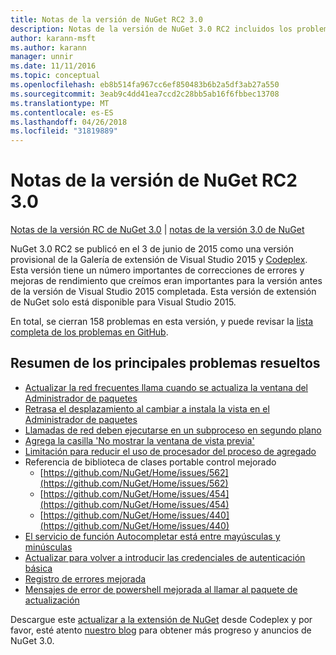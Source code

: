 ```yaml
---
title: Notas de la versión de NuGet RC2 3.0
description: Notas de la versión de NuGet 3.0 RC2 incluidos los problemas conocidos, correcciones de errores, las funciones agregadas y dcr.
author: karann-msft
ms.author: karann
manager: unnir
ms.date: 11/11/2016
ms.topic: conceptual
ms.openlocfilehash: eb8b514fa967cc6ef850483b6b2a5df3ab27a550
ms.sourcegitcommit: 3eab9c4dd41ea7ccd2c28bb5ab16f6fbbec13708
ms.translationtype: MT
ms.contentlocale: es-ES
ms.lasthandoff: 04/26/2018
ms.locfileid: "31819889"
---
```

# <a name="nuget-30-rc2-release-notes"></a>Notas de la versión de NuGet RC2 3.0

[Notas de la versión RC de NuGet 3.0](../release-notes/nuget-3.0-RC.md) | [notas de la versión 3.0 de NuGet](../release-notes/nuget-3.0.0.md)

NuGet 3.0 RC2 se publicó en el 3 de junio de 2015 como una versión provisional de la Galería de extensión de Visual Studio 2015 y [Codeplex](https://nuget.codeplex.com/releases/view/615507). Esta versión tiene un número importantes de correcciones de errores y mejoras de rendimiento que creímos eran importantes para la versión antes de la versión de Visual Studio 2015 completada. Esta versión de extensión de NuGet solo está disponible para Visual Studio 2015.

En total, se cierran 158 problemas en esta versión, y puede revisar la [lista completa de los problemas en GitHub](https://github.com/NuGet/Home/issues?utf8=%E2%9C%93&q=is%3Aclosed+milestone%3A3.0.0-RTM+sort%3Aupdated-asc+updated%3A%3C%3D2015-06-01).

## <a name="summary-of-top-issues-resolved"></a>Resumen de los principales problemas resueltos

* [Actualizar la red frecuentes llama cuando se actualiza la ventana del Administrador de paquetes](https://github.com/NuGet/Home/issues/515)
* [Retrasa el desplazamiento al cambiar a instala la vista en el Administrador de paquetes](https://github.com/NuGet/Home/issues/519)
* [Llamadas de red deben ejecutarse en un subproceso en segundo plano](https://github.com/NuGet/Home/issues/516)
* [Agrega la casilla 'No mostrar la ventana de vista previa'](https://github.com/NuGet/Home/issues/566)
* [Limitación para reducir el uso de procesador del proceso de agregado](https://github.com/NuGet/Home/issues/356)
* Referencia de biblioteca de clases portable control mejorado
    * [https://github.com/NuGet/Home/issues/562](https://github.com/NuGet/Home/issues/562)
    * [https://github.com/NuGet/Home/issues/454](https://github.com/NuGet/Home/issues/454)
    * [https://github.com/NuGet/Home/issues/440](https://github.com/NuGet/Home/issues/440)
* [El servicio de función Autocompletar está entre mayúsculas y minúsculas](https://github.com/NuGet/Home/issues/198)
* [Actualizar para volver a introducir las credenciales de autenticación básica](https://github.com/NuGet/Home/issues/456)
* [Registro de errores mejorada](https://github.com/NuGet/Home/issues/407)
* [Mensajes de error de powershell mejorada al llamar al paquete de actualización](https://github.com/NuGet/Home/issues/5)

Descargue este [actualizar a la extensión de NuGet](https://nuget.codeplex.com/releases/view/615507) desde Codeplex y por favor, esté atento [nuestro blog](http://blog.nuget.org) para obtener más progreso y anuncios de NuGet 3.0.